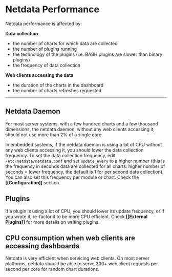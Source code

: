 # Netdata Performance

Netdata performance is affected by:

**Data collection**
- the number of charts for which data are collected
- the number of plugins running
- the technology of the plugins (i.e. BASH plugins are slower than binary plugins)
- the frequency of data collection

**Web clients accessing the data**
- the duration of the charts in the dashboard
- the number of charts refreshes requested

---

## Netdata Daemon

For most server systems, with a few hundred charts and a few thousand dimensions, the netdata daemon, without any web clients accessing it, should not use more than 2% of a single core.

In embedded systems, if the netdata daemon is using a lot of CPU without any web clients accessing it, you should lower the data collection frequency. To set the data collection frequency, edit `/etc/netdata/netdata.conf` and set `update_every` to a higher number (this is the frequency in seconds data are collected for all charts: higher number of seconds = lower frequency, the default is 1 for per second data collection). You can also set this frequency per module or chart. Check the **[[Configuration]]** section.

## Plugins

If a plugin is using a lot of CPU, you should lower its update frequency, or if you wrote it, re-factor it to be more CPU efficient. Check **[[External Plugins]]** for more details on writing plugins.

## CPU consumption when web clients are accessing dashboards

Netdata is very efficient when servicing web clients. On most server platforms, netdata should be able to serve 300+ web client requests per second per core for random chart durations.

